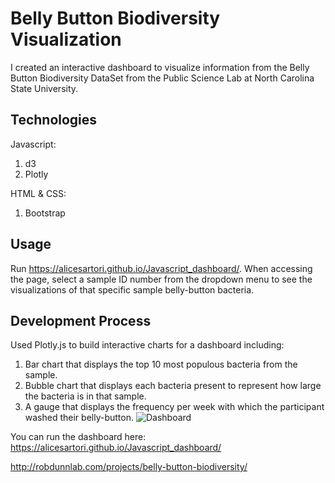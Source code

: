 # Belly Button Biodiversity Visualization

I created an interactive dashboard to visualize information from the Belly Button Biodiversity DataSet from the Public Science Lab at North Carolina State University.


## Technologies

Javascript:
1. d3 
2. Plotly 

HTML & CSS:
1. Bootstrap 

## Usage

Run https://alicesartori.github.io/Javascript_dashboard/. 
When accessing the page, select a sample ID number from the dropdown menu to see the visualizations of that specific sample belly-button bacteria.

## Development Process

Used Plotly.js to build interactive charts for a dashboard including:

1. Bar chart that displays the top 10 most populous bacteria from the sample.
2. Bubble chart that displays each bacteria present to represent how large the bacteria is in that sample.
3. A gauge that displays the frequency per week with which the participant washed their belly-button.
![Dashboard](https://github.com/AliceSartori/Javascript_dashboard/blob/main/Screen%20Shot%202021-03-11%20at%205.50.16%20PM.png)


You can run the dashboard here:
https://alicesartori.github.io/Javascript_dashboard/


http://robdunnlab.com/projects/belly-button-biodiversity/
